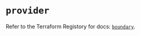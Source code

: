 # `provider`

Refer to the Terraform Registory for docs: [`boundary`](https://registry.terraform.io/providers/hashicorp/boundary/1.1.11/docs).
